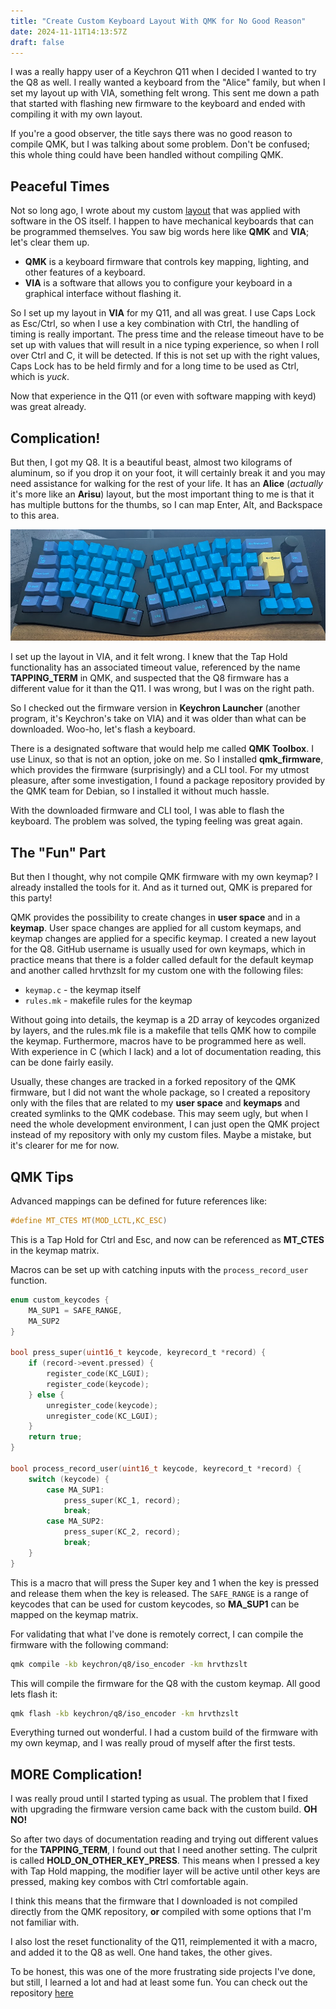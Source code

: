 ```yaml
---
title: "Create Custom Keyboard Layout With QMK for No Good Reason"
date: 2024-11-11T14:13:57Z
draft: false
---
```


I was a really happy user of a Keychron Q11 when I decided I wanted to try the Q8 as well. I really wanted a keyboard from the "Alice" family, but when I set my layout up with VIA, something felt wrong. This sent me down a path that started with flashing new firmware to the keyboard and ended with compiling it with my own layout.

<!--more-->

If you're a good observer, the title says there was no good reason to compile QMK, but I was talking about some problem. Don't be confused; this whole thing could have been handled without compiling QMK.

## Peaceful Times

Not so long ago, I wrote about my custom [layout](/posts/making-a-better-keyboard-layout) that was applied with software in the OS itself. I happen to have mechanical keyboards that can be programmed themselves. You saw big words here like **QMK** and **VIA**; let's clear them up.

- **QMK** is a keyboard firmware that controls key mapping, lighting, and other features of a keyboard.
- **VIA** is a software that allows you to configure your keyboard in a graphical interface without flashing it.

So I set up my layout in **VIA** for my Q11, and all was great. I use Caps Lock as Esc/Ctrl, so when I use a key combination with Ctrl, the handling of timing is really important. The press time and the release timeout have to be set up with values that will result in a nice typing experience, so when I roll over Ctrl and C, it will be detected. If this is not set up with the right values, Caps Lock has to be held firmly and for a long time to be used as Ctrl, which is _yuck_.

Now that experience in the Q11 (or even with software mapping with keyd) was great already.

## Complication!

But then, I got my Q8. It is a beautiful beast, almost two kilograms of aluminum, so if you drop it on your foot, it will certainly break it and you may need assistance for walking for the rest of your life. It has an **Alice** (_actually_ it's more like an **Arisu**) layout, but the most important thing to me is that it has multiple buttons for the thumbs, so I can map Enter, Alt, and Backspace to this area.

![Q8](q8.png)

I set up the layout in VIA, and it felt wrong. I knew that the Tap Hold functionality has an associated timeout value, referenced by the name **TAPPING_TERM** in QMK, and suspected that the Q8 firmware has a different value for it than the Q11. I was wrong, but I was on the right path.

So I checked out the firmware version in **Keychron Launcher** (another program, it's Keychron's take on VIA) and it was older than what can be downloaded. Woo-ho, let's flash a keyboard.

There is a designated software that would help me called **QMK Toolbox**. I use Linux, so that is not an option, joke on me. So I installed **qmk_firmware**, which provides the firmware (surprisingly) and a CLI tool. For my utmost pleasure, after some investigation, I found a package repository provided by the QMK team for Debian, so I installed it without much hassle.

With the downloaded firmware and CLI tool, I was able to flash the keyboard. The problem was solved, the typing feeling was great again.

## The "Fun" Part

But then I thought, why not compile QMK firmware with my own keymap? I already installed the tools for it. And as it turned out, QMK is prepared for this party!

QMK provides the possibility to create changes in **user space** and in a **keymap**. User space changes are applied for all custom keymaps, and keymap changes are applied for a specific keymap. I created a new layout for the Q8. GitHub username is usually used for own keymaps, which in practice means that there is a folder called default for the default keymap and another called hrvthzslt for my custom one with the following files:

- `keymap.c` - the keymap itself
- `rules.mk` - makefile rules for the keymap

Without going into details, the keymap is a 2D array of keycodes organized by layers, and the rules.mk file is a makefile that tells QMK how to compile the keymap. Furthermore, macros have to be programmed here as well. With experience in C (which I lack) and a lot of documentation reading, this can be done fairly easily.

Usually, these changes are tracked in a forked repository of the QMK firmware, but I did not want the whole package, so I created a repository only with the files that are related to my **user space** and **keymaps** and created symlinks to the QMK codebase. This may seem ugly, but when I need the whole development environment, I can just open the QMK project instead of my repository with only my custom files. Maybe a mistake, but it's clearer for me for now.

## QMK Tips

Advanced mappings can be defined for future references like:

```c
#define MT_CTES MT(MOD_LCTL,KC_ESC)
```

This is a Tap Hold for Ctrl and Esc, and now can be referenced as **MT_CTES** in the keymap matrix.

Macros can be set up with catching inputs with the `process_record_user` function.

```c
enum custom_keycodes {
    MA_SUP1 = SAFE_RANGE,
    MA_SUP2
}

bool press_super(uint16_t keycode, keyrecord_t *record) {
    if (record->event.pressed) {
        register_code(KC_LGUI);
        register_code(keycode);
    } else {
        unregister_code(keycode);
        unregister_code(KC_LGUI);
    }
    return true;
}

bool process_record_user(uint16_t keycode, keyrecord_t *record) {
    switch (keycode) {
        case MA_SUP1:
            press_super(KC_1, record);
            break;
        case MA_SUP2:
            press_super(KC_2, record);
            break;
    }
}
```

This is a macro that will press the Super key and 1 when the key is pressed and release them when the key is released. The `SAFE_RANGE` is a range of keycodes that can be used for custom keycodes, so **MA_SUP1** can be mapped on the keymap matrix.

For validating that what I've done is remotely correct, I can compile the firmware with the following command:

```bash
qmk compile -kb keychron/q8/iso_encoder -km hrvthzslt
```

This will compile the firmware for the Q8 with the custom keymap. All good lets flash it:

```bash
qmk flash -kb keychron/q8/iso_encoder -km hrvthzslt
```

Everything turned out wonderful. I had a custom build of the firmware with my own keymap, and I was really proud of myself after the first tests.

## MORE Complication!

I was really proud until I started typing as usual. The problem that I fixed with upgrading the firmware version came back with the custom build. **OH NO!**

So after two days of documentation reading and trying out different values for the **TAPPING_TERM**, I found out that I need another setting. The culprit is called **HOLD_ON_OTHER_KEY_PRESS**. This means when I pressed a key with Tap Hold mapping, the modifier layer will be active until other keys are pressed, making key combos with Ctrl comfortable again.

I think this means that the firmware that I downloaded is not compiled directly from the QMK repository, **or** compiled with some options that I'm not familiar with.

I also lost the reset functionality of the Q11, reimplemented it with a macro, and added it to the Q8 as well. One hand takes, the other gives.

To be honest, this was one of the more frustrating side projects I've done, but still, I learned a lot and had at least some fun. You can check out the repository [here](https://github.com/hrvthzslt/qmk-layouts)
